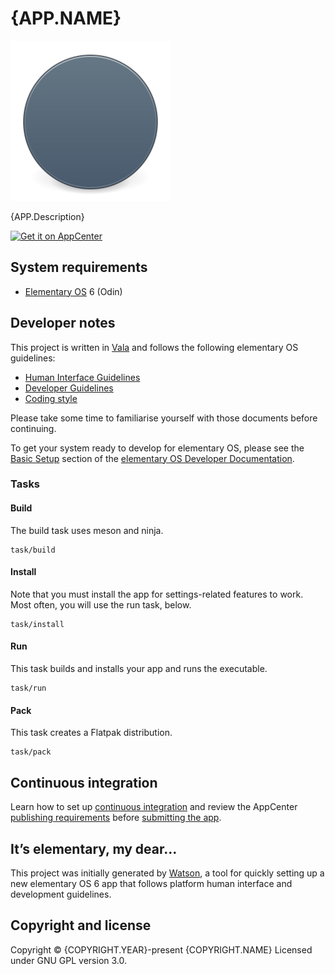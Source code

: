 # {APP.NAME}

![{APP.NAME} icon](./data/128.svg)

{APP.Description}

[![Get it on AppCenter](https://appcenter.elementary.io/badge.svg)](https://appcenter.elementary.io/com.github.{GITHUB.ORG}.{GITHUB.APP}])

## System requirements

  - [Elementary OS](https://elementary.io) 6 (Odin)

## Developer notes

This project is written in [Vala](https://valadoc.org/) and follows the following elementary OS guidelines:

  - [Human Interface Guidelines](https://docs.elementary.io/hig/)
  - [Developer Guidelines](https://docs.elementary.io/develop/)
  - [Coding style](https://docs.elementary.io/develop/writing-apps/code-style)

Please take some time to familiarise yourself with those documents before continuing.

To get your system ready to develop for elementary OS, please see the [Basic Setup](https://docs.elementary.io/develop/writing-apps/the-basic-setup) section of the [elementary OS Developer Documentation](https://docs.elementary.io/develop/).

### Tasks

#### Build

The build task uses meson and ninja.

```shell
task/build
```

#### Install

Note that you must install the app for settings-related features to work. Most often, you will use the run task, below.

```shell
task/install
```

#### Run

This task builds and installs your app and runs the executable.

```shell
task/run
```

#### Pack

This task creates a Flatpak distribution.

```shell
task/pack
```

## Continuous integration

Learn how to set up [continuous integration](https://docs.elementary.io/develop/writing-apps/our-first-app/continuous-integration) and review the AppCenter [publishing requirements](https://docs.elementary.io/develop/appcenter/publishing-requirements) before [submitting the app](https://developer.elementary.io/).

## It’s elementary, my dear…

This project was initially generated by [Watson](https://github.com/small-tech/watson), a tool for quickly setting up a new elementary OS 6 app that follows platform human interface and development guidelines.

## Copyright and license

Copyright &copy; {COPYRIGHT.YEAR}-present {COPYRIGHT.NAME}
Licensed under GNU GPL version 3.0.
